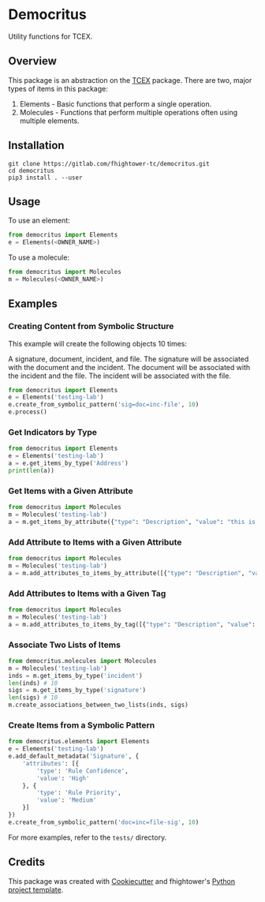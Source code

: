 # Democritus

Utility functions for TCEX.

## Overview

This package is an abstraction on the [TCEX](https://github.com/ThreatConnect-Inc/tcex) package. There are two, major types of items in this package:

1. Elements - Basic functions that perform a single operation.
2. Molecules - Functions that perform multiple operations often using multiple elements.

## Installation

```
git clone https://gitlab.com/fhightower-tc/democritus.git
cd democritus
pip3 install . --user
```

## Usage

To use an element:

```python
from democritus import Elements
e = Elements(<OWNER_NAME>)
```

To use a molecule:

```python
from democritus import Molecules
m = Molecules(<OWNER_NAME>)
```

## Examples

### Creating Content from Symbolic Structure

This example will create the following objects 10 times:

A signature, document, incident, and file. The signature will be associated with the document and the incident. The document will be associated with the incident and the file. The incident will be associated with the file.

```python
from democritus import Elements
e = Elements('testing-lab')
e.create_from_symbolic_pattern('sig=doc=inc-file', 10)
e.process()
```

### Get Indicators by Type

```python
from democritus import Elements
e = Elements('testing-lab')
a = e.get_items_by_type('Address')
print(len(a))
```

### Get Items with a Given Attribute

```python
from democritus import Molecules
m = Molecules('testing-lab')
a = m.get_items_by_attribute({"type": "Description", "value": "this is just a test"}, 'Address')
```

### Add Attribute to Items with a Given Attribute

```python
from democritus import Molecules
m = Molecules('testing-lab')
a = m.add_attributes_to_items_by_attribute([{"type": "Description", "value": "New attribute"}], 'Address', {"type": "Description", "value": "this is just a test"})
```

### Add Attributes to Items with a Given Tag

```python
from democritus import Molecules
m = Molecules('testing-lab')
a = m.add_attributes_to_items_by_tag([{"type": "Description", "value": "this is just a test"}], 'Address', 'Test Tag')
```

### Associate Two Lists of Items

```python
from democritus.molecules import Molecules
m = Molecules('testing-lab')
inds = m.get_items_by_type('incident')
len(inds) # 10
sigs = m.get_items_by_type('signature')
len(sigs) # 10
m.create_associations_between_two_lists(inds, sigs)
```

### Create Items from a Symbolic Pattern

```python
from democritus.elements import Elements
e = Elements('testing-lab')
e.add_default_metadata('Signature', {
    'attributes': [{
        'type': 'Rule Confidence',
        'value': 'High'
    }, {
        'type': 'Rule Priority',
        'value': 'Medium'
    }]
})
e.create_from_symbolic_pattern('doc=inc=file-sig', 10)
```

For more examples, refer to the `tests/` directory.

## Credits

This package was created with [Cookiecutter](https://github.com/audreyr/cookiecutter) and fhightower's [Python project template](https://gitlab.com/fhightower-templates/python-project-template).
